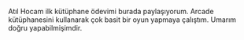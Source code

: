 Atıl Hocam ilk kütüphane ödevimi burada paylaşıyorum. Arcade kütüphanesini kullanarak çok basit bir oyun yapmaya çalıştım. Umarım doğru yapabilmişimdir.
